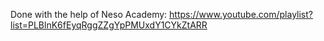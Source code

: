 Done with the help of Neso Academy:
https://www.youtube.com/playlist?list=PLBlnK6fEyqRggZZgYpPMUxdY1CYkZtARR